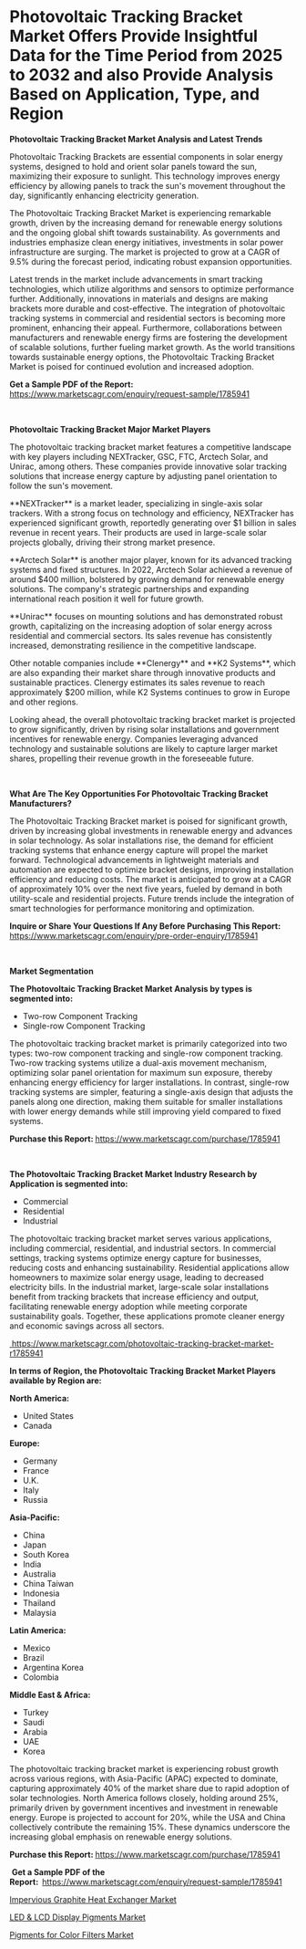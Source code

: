 <p><h1>Photovoltaic Tracking Bracket Market Offers Provide Insightful Data for the Time Period from 2025 to 2032 and also Provide Analysis Based on Application, Type, and Region</h1></p><p><strong>Photovoltaic Tracking Bracket Market Analysis and Latest Trends</strong></p>
<p><p>Photovoltaic Tracking Brackets are essential components in solar energy systems, designed to hold and orient solar panels toward the sun, maximizing their exposure to sunlight. This technology improves energy efficiency by allowing panels to track the sun's movement throughout the day, significantly enhancing electricity generation.</p><p>The Photovoltaic Tracking Bracket Market is experiencing remarkable growth, driven by the increasing demand for renewable energy solutions and the ongoing global shift towards sustainability. As governments and industries emphasize clean energy initiatives, investments in solar power infrastructure are surging. The market is projected to grow at a CAGR of 9.5% during the forecast period, indicating robust expansion opportunities.</p><p>Latest trends in the market include advancements in smart tracking technologies, which utilize algorithms and sensors to optimize performance further. Additionally, innovations in materials and designs are making brackets more durable and cost-effective. The integration of photovoltaic tracking systems in commercial and residential sectors is becoming more prominent, enhancing their appeal. Furthermore, collaborations between manufacturers and renewable energy firms are fostering the development of scalable solutions, further fueling market growth. As the world transitions towards sustainable energy options, the Photovoltaic Tracking Bracket Market is poised for continued evolution and increased adoption.</p></p>
<p><strong>Get a Sample PDF of the Report:&nbsp;</strong> <a href="https://www.marketscagr.com/enquiry/request-sample/1785941?utm_campaign=2031&utm_medium=2&utm_source=Github&utm_content=ia&utm_term=25032025&utm_id=photovoltaic-tracking-bracket">https://www.marketscagr.com/enquiry/request-sample/1785941</a></p>
<p>&nbsp;</p>
<p><strong>Photovoltaic Tracking Bracket Major Market Players</strong></p>
<p><p>The photovoltaic tracking bracket market features a competitive landscape with key players including NEXTracker, GSC, FTC, Arctech Solar, and Unirac, among others. These companies provide innovative solar tracking solutions that increase energy capture by adjusting panel orientation to follow the sun's movement.</p><p>**NEXTracker** is a market leader, specializing in single-axis solar trackers. With a strong focus on technology and efficiency, NEXTracker has experienced significant growth, reportedly generating over $1 billion in sales revenue in recent years. Their products are used in large-scale solar projects globally, driving their strong market presence.</p><p>**Arctech Solar** is another major player, known for its advanced tracking systems and fixed structures. In 2022, Arctech Solar achieved a revenue of around $400 million, bolstered by growing demand for renewable energy solutions. The company's strategic partnerships and expanding international reach position it well for future growth.</p><p>**Unirac** focuses on mounting solutions and has demonstrated robust growth, capitalizing on the increasing adoption of solar energy across residential and commercial sectors. Its sales revenue has consistently increased, demonstrating resilience in the competitive landscape.</p><p>Other notable companies include **Clenergy** and **K2 Systems**, which are also expanding their market share through innovative products and sustainable practices. Clenergy estimates its sales revenue to reach approximately $200 million, while K2 Systems continues to grow in Europe and other regions.</p><p>Looking ahead, the overall photovoltaic tracking bracket market is projected to grow significantly, driven by rising solar installations and government incentives for renewable energy. Companies leveraging advanced technology and sustainable solutions are likely to capture larger market shares, propelling their revenue growth in the foreseeable future.</p></p>
<p>&nbsp;</p>
<p><strong>What Are The Key Opportunities For Photovoltaic Tracking Bracket Manufacturers?</strong></p>
<p><p>The Photovoltaic Tracking Bracket market is poised for significant growth, driven by increasing global investments in renewable energy and advances in solar technology. As solar installations rise, the demand for efficient tracking systems that enhance energy capture will propel the market forward. Technological advancements in lightweight materials and automation are expected to optimize bracket designs, improving installation efficiency and reducing costs. The market is anticipated to grow at a CAGR of approximately 10% over the next five years, fueled by demand in both utility-scale and residential projects. Future trends include the integration of smart technologies for performance monitoring and optimization.</p></p>
<p><strong>Inquire or Share Your Questions If Any Before Purchasing This Report:</strong> <a href="https://www.marketscagr.com/enquiry/pre-order-enquiry/1785941?utm_campaign=2031&utm_medium=2&utm_source=Github&utm_content=ia&utm_term=25032025&utm_id=photovoltaic-tracking-bracket">https://www.marketscagr.com/enquiry/pre-order-enquiry/1785941</a></p>
<p>&nbsp;</p>
<p><strong>Market Segmentation</strong></p>
<p><strong>The Photovoltaic Tracking Bracket Market Analysis by types is segmented into:</strong></p>
<p><ul><li>Two-row Component Tracking</li><li>Single-row Component Tracking</li></ul></p>
<p><p>The photovoltaic tracking bracket market is primarily categorized into two types: two-row component tracking and single-row component tracking. Two-row tracking systems utilize a dual-axis movement mechanism, optimizing solar panel orientation for maximum sun exposure, thereby enhancing energy efficiency for larger installations. In contrast, single-row tracking systems are simpler, featuring a single-axis design that adjusts the panels along one direction, making them suitable for smaller installations with lower energy demands while still improving yield compared to fixed systems.</p></p>
<p><strong>Purchase this Report:&nbsp;</strong><a href="https://www.marketscagr.com/purchase/1785941?utm_campaign=2031&utm_medium=2&utm_source=Github&utm_content=ia&utm_term=25032025&utm_id=photovoltaic-tracking-bracket">https://www.marketscagr.com/purchase/1785941</a></p>
<p>&nbsp;</p>
<p><strong>The Photovoltaic Tracking Bracket Market Industry Research by Application is segmented into:</strong></p>
<p><ul><li>Commercial</li><li>Residential</li><li>Industrial</li></ul></p>
<p><p>The photovoltaic tracking bracket market serves various applications, including commercial, residential, and industrial sectors. In commercial settings, tracking systems optimize energy capture for businesses, reducing costs and enhancing sustainability. Residential applications allow homeowners to maximize solar energy usage, leading to decreased electricity bills. In the industrial market, large-scale solar installations benefit from tracking brackets that increase efficiency and output, facilitating renewable energy adoption while meeting corporate sustainability goals. Together, these applications promote cleaner energy and economic savings across all sectors.</p></p>
<p><a href="https://www.marketscagr.com/photovoltaic-tracking-bracket-market-r1785941?utm_campaign=2031&utm_medium=2&utm_source=Github&utm_content=ia&utm_term=25032025&utm_id=photovoltaic-tracking-bracket">&nbsp;https://www.marketscagr.com/photovoltaic-tracking-bracket-market-r1785941</a></p>
<p><strong>In terms of Region, the Photovoltaic Tracking Bracket Market Players available by Region are:</strong></p>
<p>
    <p> <strong> North America: </strong>
        <ul>
            <li>United States</li>
            <li>Canada</li>
        </ul>
        </p> 
    <p> <strong> Europe: </strong>
        <ul>
            <li>Germany</li>
            <li>France</li>
            <li>U.K.</li>
            <li>Italy</li>
            <li>Russia</li>
        </ul>
        </p> 
    <p> <strong> Asia-Pacific: </strong>
        <ul>
            <li>China</li>
            <li>Japan</li>
            <li>South Korea</li>
            <li>India</li>
            <li>Australia</li>
            <li>China Taiwan</li>
            <li>Indonesia</li>
            <li>Thailand</li>
            <li>Malaysia</li>
        </ul>
        </p> 
    <p> <strong> Latin America: </strong>
        <ul>
            <li>Mexico</li>
            <li>Brazil</li>
            <li>Argentina Korea</li>
            <li>Colombia</li>
        </ul>
        </p> 
    <p> <strong> Middle East & Africa: </strong>
        <ul>
            <li>Turkey</li>
            <li>Saudi</li>
            <li>Arabia</li>
            <li>UAE</li>
            <li>Korea</li>
        </ul>
    </p>
    </p>
<p><p>The photovoltaic tracking bracket market is experiencing robust growth across various regions, with Asia-Pacific (APAC) expected to dominate, capturing approximately 40% of the market share due to rapid adoption of solar technologies. North America follows closely, holding around 25%, primarily driven by government incentives and investment in renewable energy. Europe is projected to account for 20%, while the USA and China collectively contribute the remaining 15%. These dynamics underscore the increasing global emphasis on renewable energy solutions.</p></p>
<p><strong>Purchase this Report: </strong><a href="https://www.marketscagr.com/purchase/1785941?utm_campaign=2031&utm_medium=2&utm_source=Github&utm_content=ia&utm_term=25032025&utm_id=photovoltaic-tracking-bracket">https://www.marketscagr.com/purchase/1785941</a></p>
<p>&nbsp;<strong>Get a Sample PDF of the Report:&nbsp;&nbsp;</strong><a href="https://www.marketscagr.com/enquiry/request-sample/1785941?utm_campaign=2031&utm_medium=2&utm_source=Github&utm_content=ia&utm_term=25032025&utm_id=photovoltaic-tracking-bracket">https://www.marketscagr.com/enquiry/request-sample/1785941</a></p>
<p><strong></strong></p>
<p><p><a href="https://github.com/wileonie19657/Market-Research-Report-List-1/blob/main/impervious-graphite-heat-exchanger-market.md?utm_campaign=2031&utm_medium=2&utm_source=Github&utm_content=ia&utm_term=25032025&utm_id=photovoltaic-tracking-bracket">Impervious Graphite Heat Exchanger Market</a></p><p><a href="https://github.com/aloyoarmahvr/Market-Research-Report-List-1/blob/main/led-lcd-display-pigments-market.md?utm_campaign=2031&utm_medium=2&utm_source=Github&utm_content=ia&utm_term=25032025&utm_id=photovoltaic-tracking-bracket">LED & LCD Display Pigments Market</a></p><p><a href="https://github.com/PeterParrish5/Market-Research-Report-List-7/blob/main/pigments-for-color-filters-market.md?utm_campaign=2031&utm_medium=2&utm_source=Github&utm_content=ia&utm_term=25032025&utm_id=photovoltaic-tracking-bracket">Pigments for Color Filters Market</a></p></p>